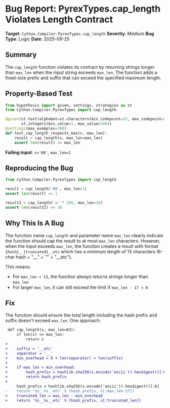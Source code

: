 # Bug Report: PyrexTypes.cap_length Violates Length Contract

**Target**: `Cython.Compiler.PyrexTypes.cap_length`
**Severity**: Medium
**Bug Type**: Logic
**Date**: 2025-09-25

## Summary

The `cap_length` function violates its contract by returning strings longer than `max_len` when the input string exceeds `max_len`. The function adds a fixed-size prefix and suffix that can exceed the specified maximum length.

## Property-Based Test

```python
from hypothesis import given, settings, strategies as st
from Cython.Compiler.PyrexTypes import cap_length

@given(st.text(alphabet=st.characters(min_codepoint=32, max_codepoint=126)),
       st.integers(min_value=1, max_value=200))
@settings(max_examples=300)
def test_cap_length_respects_max(s, max_len):
    result = cap_length(s, max_len=max_len)
    assert len(result) <= max_len
```

**Failing input**: `s='00'`, `max_len=1`

## Reproducing the Bug

```python
from Cython.Compiler.PyrexTypes import cap_length

result = cap_length('00', max_len=1)
assert len(result) <= 1

result2 = cap_length('a' * 100, max_len=10)
assert len(result2) <= 10
```

## Why This Is A Bug

The function name `cap_length` and parameter name `max_len` clearly indicate the function should cap the result to at most `max_len` characters. However, when the input exceeds `max_len`, the function creates a result with format `{hash}__{truncated}__etc` which has a minimum length of 13 characters (6-char hash + "__" + "" + "__etc").

This means:
- For `max_len < 13`, the function always returns strings longer than `max_len`
- For larger `max_len`, it can still exceed the limit if `max_len - 17 < 0`

## Fix

The function should ensure the total length including the hash prefix and suffix doesn't exceed `max_len`. One approach:

```diff
 def cap_length(s, max_len=63):
     if len(s) <= max_len:
         return s
+
+    suffix = '__etc'
+    separator = '__'
+    min_overhead = 6 + len(separator) + len(suffix)
+
+    if max_len < min_overhead:
+        hash_prefix = hashlib.sha256(s.encode('ascii')).hexdigest()[:max_len]
+        return hash_prefix
+
     hash_prefix = hashlib.sha256(s.encode('ascii')).hexdigest()[:6]
-    return '%s__%s__etc' % (hash_prefix, s[:max_len-17])
+    truncated_len = max_len - min_overhead
+    return '%s__%s__etc' % (hash_prefix, s[:truncated_len])
```